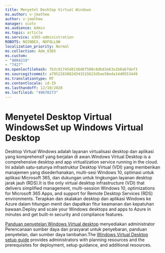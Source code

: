 ```yaml
---
title: Menyetel Desktop Virtual Windows
ms.author: v-jmathew
author: v-jmathew
manager: scotv
ms.audience: Admin
ms.topic: article
ms.service: o365-administration
ROBOTS: NOINDEX, NOFOLLOW
localization_priority: Normal
ms.collection: Adm_O365
ms.custom:
- "9004219"
- "7427"
ms.openlocfilehash: 7b3c91745d8136d6f508c8dbd3a63a1b0a67def3
ms.sourcegitcommit: a7952283882d341515623d5ae58eda14d0553449
ms.translationtype: MT
ms.contentlocale: id-ID
ms.lasthandoff: 12/10/2020
ms.locfileid: "49678273"
---
```

# <a name="set-up-windows-virtual-desktop"></a><span data-ttu-id="70a50-102">Menyetel Desktop Virtual Windows</span><span class="sxs-lookup"><span data-stu-id="70a50-102">Set up Windows Virtual Desktop</span></span>

<span data-ttu-id="70a50-103">Desktop Virtual Windows adalah layanan virtualisasi desktop dan aplikasi yang komprehensif yang berjalan di awan.</span><span class="sxs-lookup"><span data-stu-id="70a50-103">Windows Virtual Desktop is a comprehensive desktop and app virtualization service running in the cloud.</span></span> <span data-ttu-id="70a50-104">Ini adalah satu-satunya infrastruktur Desktop Virtual (VDI) yang memberikan manajemen yang disederhanakan, multi-sesi Windows 10, optimasi untuk aplikasi Microsoft 365, dan dukungan untuk lingkungan layanan desktop jarak jauh (RDS).</span><span class="sxs-lookup"><span data-stu-id="70a50-104">It is the only virtual desktop infrastructure (VDI) that delivers simplified management, multi-session Windows 10, optimizations for Microsoft 365 Apps, and support for Remote Desktop Services (RDS) environments.</span></span> <span data-ttu-id="70a50-105">Terapkan dan skalakan desktop dan aplikasi Windows ke Azure dalam hitungan menit dan dapatkan fitur keamanan dan kepatuhan bawaan.</span><span class="sxs-lookup"><span data-stu-id="70a50-105">Deploy and scale your Windows desktops and apps to Azure in minutes and get built-in security and compliance features.</span></span>

<span data-ttu-id="70a50-106">[Panduan penyetelan Windows Virtual desktop](https://go.microsoft.com/fwlink/?linkid=2146236) menyediakan administrator Perencanaan sumber daya dan prasyarat untuk penyebaran, panduan penyetelan, dan sumber daya tambahan.</span><span class="sxs-lookup"><span data-stu-id="70a50-106">The [Windows Virtual Desktop setup guide](https://go.microsoft.com/fwlink/?linkid=2146236) provides administrators with planning resources and the prerequisites for deployment, setup guidance, and additional resources.</span></span>
